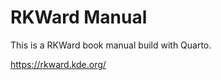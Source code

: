 
# RKWard Manual

<!-- badges: start -->
<!-- badges: end -->

This is a RKWard book manual build with Quarto.

https://rkward.kde.org/

